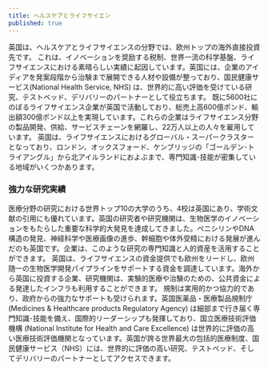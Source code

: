 ```yaml
---
title: ヘルスケアとライフサイエン
published: true
---
```


英国は、ヘルスケアとライフサイエンスの分野では、欧州トップの海外直接投資先です。
これは、イノベーションを奨励する税制、世界一流の科学基盤、ライフサイエンスにおける素晴らしい実績に起因しています。英国には、企業のアイディアを発案段階から治験まで展開できる人材や設備が整っており、国民健康サービス(National Health Service, NHS) は、世界的に高い評価を受けている研究、テストベッド、デリバリーのパートナーとして役立ちます。
既に5600社にのぼるライフサイエンス企業が英国で活動しており、総売上高600億ポンド、輸出額300億ポンド以上を実現しています。これらの企業はライフサイエンス分野の製品開発、供給、サービスチェーンを網羅し、22万人以上の人々を雇用しています。
英国は、ライフサイエンスにおけるグローバル・スーパークラスターとなっており、ロンドン、オックスフォード、ケンブリッジの「ゴールデン･トライアングル」から北アイルランドにおよぶまで、専門知識･技能が密集している地域がいくつかあります。

### 強力な研究実績

医療分野の研究における世界トップ10の大学のうち、4校は英国にあり、学術文献の引用にも優れています。英国の研究者や研究機関は、生物医学のイノベーションをもたらした重要な科学的大発見を達成してきました。ペニシリンやDNA構造の発見、神経科学や医療画像の進歩、幹細胞や体外受精における発展が進んだのも英国です。企業は、このような研究の専門知識と人的資産を活用することができます。
英国は、ライフサイエンスの資金提供でも欧州をリードし、欧州随一の生物医学開発パイプラインをサポートする資金を調達しています。海外から英国に投資する企業、研究機関は、実験的医療や治験のための、公共資金による発達したインフラも利用することができます。
規制は実用的かつ協力的であり、政府からの強力なサポートも受けられます。英国医薬品・医療製品規制庁 (Medicines & Healthcare products Regulatory Agency) は細部まで行き届く専門知識･技能を備え、国際的リーダーシップも発揮しており、国立医療技術評価機構 (National Institute for Health and Care Excellence) は世界的に評価の高い医療技術評価機関となっています。英国が誇る世界最大の包括的医療制度、国民健康サービス（NHS）には、世界的に評価の高い研究、テストベッド、そしてデリバリーのパートナーとしてアクセスできます。
